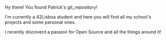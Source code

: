 Hy there! You found Patrick's git_repository!

I'm currently a 42Lisboa student and here you will find all my school's projects and some personal ones.

I recently discoverd a passion for Open Source and all the things around it!
